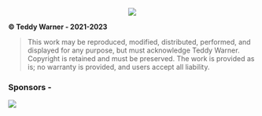 <center>

 ![](https://teddywarner.org/images/outlinedTeddyWarner.png)

</center>

**© Teddy Warner - 2021-2023**
> This work may be reproduced, modified, distributed, performed, and displayed for any purpose,
> but must acknowledge Teddy Warner. Copyright is retained and must be preserved. 
> The work is provided as is; no warranty is provided, and users accept all liability.

### Sponsors -

<div style="width: 120px;">

  [![](https://teddywarner.org/images/VonNiemannProbe/PCBWay.png)](https://www.pcbway.com/)

</div>